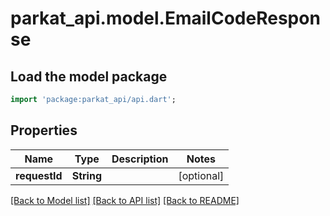 # parkat_api.model.EmailCodeResponse

## Load the model package
```dart
import 'package:parkat_api/api.dart';
```

## Properties
Name | Type | Description | Notes
------------ | ------------- | ------------- | -------------
**requestId** | **String** |  | [optional] 

[[Back to Model list]](../README.md#documentation-for-models) [[Back to API list]](../README.md#documentation-for-api-endpoints) [[Back to README]](../README.md)


